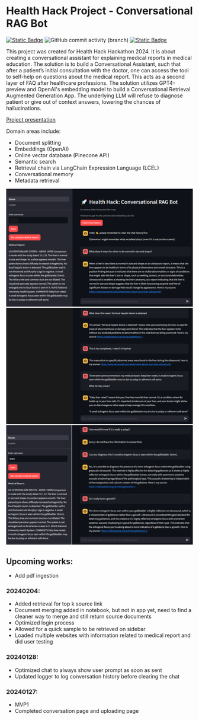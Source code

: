 # Health Hack Project - Conversational RAG Bot
<a href="https://github.com/sienlonglim/healthhack"><img alt="Static Badge" src="https://img.shields.io/badge/github-black?style=flat-square&logo=github"></a> <img alt="GitHub commit activity (branch)" src="https://img.shields.io/github/commit-activity/t/sienlonglim/healthhack">
<a href="https://healthhack-rag.streamlit.app/"><img alt="Static Badge" src="https://img.shields.io/badge/Streamlit%20App-red?style=flat-square&logo=streamlit&labelColor=white"></a> 

This project was created for Health Hack Hackathon 2024. It is about creating a conversational assistant for explaining medical reports in medical education. The solution is to build a Conversational Assistant, such that after a patient’s initial consultation with the doctor, one can access the tool to self-help on questions about the medical report. This acts as a second layer of FAQ after healthcare professions. The solution utilizes GPT4-preview and OpenAI's embedding model to build a Conversational Retrieval Augmented Generation App. The underlying LLM will refuse to diagnose patient or give out of context answers, lowering the chances of hallucinations.

<a href=https://youtu.be/YRcP2JbHZoQ>Project presentation</a>

Domain areas include:
- Document splitting
- Embeddings (OpenAI)
- Online vector database (Pinecone API)
- Semantic search
- Retrieval chain via LangChain Expression Language (LCEL)
- Conversational memory
- Metadata retrieval

![Screenshot](images/eg1-1.PNG)
![Screenshot](images/eg1-2.PNG)
![Screenshot](images/eg1-3.PNG)

## Upcoming works:
- Add pdf ingestion

### 20240204:
- Added retrieval for top k source link
- Document merging added in notebook, but not in app yet, need to find a cleaner way to merge and still return source documents
- Optimized login process
- Allowed for a quick sample to be retrieved on sidebar
- Loaded multiple websites with information related to medical report and did user testing

### 20240128:
- Optimized chat to always show user prompt as soon as sent
- Updated logger to log conversation history before clearing the chat

### 20240127:
- MVP1
- Completed conversation page and uploading page